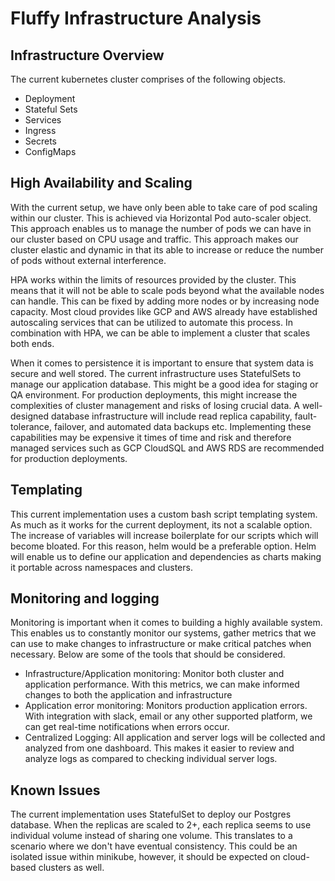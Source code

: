 # Fluffy Infrastructure Analysis

## Infrastructure Overview

The current kubernetes cluster comprises of the following objects.

- Deployment
- Stateful Sets
- Services
- Ingress
- Secrets
- ConfigMaps

## High Availability and Scaling

With the current setup, we have only been able to take care of pod scaling within our cluster. This is achieved via Horizontal Pod auto-scaler object. This approach enables us to manage the number of pods we can have in our cluster based on CPU usage and traffic. This approach makes our cluster elastic and dynamic in that its able to increase or reduce the number of pods without external interference.

HPA works within the limits of resources provided by the cluster. This means that it will not be able to scale pods beyond what the available nodes can handle. This can be fixed by adding more nodes or by increasing node capacity. Most cloud provides like GCP and AWS already have established autoscaling services that can be utilized to automate this process. In combination with HPA, we can be able to implement a cluster that scales both ends.

When it comes to persistence it is important to ensure that system data is secure and well stored. The current infrastructure uses StatefulSets to manage our application database. This might be a good idea for staging or QA environment. For production deployments, this might increase the complexities of cluster management and risks of losing crucial data. A well-designed database infrastructure will include read replica capability, fault-tolerance, failover, and automated data backups etc. Implementing these capabilities may be expensive it times of time and risk and therefore managed services such as GCP CloudSQL and AWS RDS are recommended for production deployments.

## Templating

This current implementation uses a custom bash script templating system. As much as it works for the current deployment, its not a scalable option. The increase of variables will increase boilerplate for our scripts which will become bloated. For this reason, helm would be a preferable option. Helm will enable us to define our application and dependencies as charts making it portable across namespaces and clusters.

## Monitoring and logging
Monitoring is important when it comes to building a highly available system. This enables us to constantly monitor our systems, gather metrics that we can use to make changes to infrastructure or make critical patches when necessary. Below are some of the tools that should be considered.
- Infrastructure/Application monitoring: Monitor both cluster and application performance. With this metrics, we can make informed changes to both the application and infrastructure
- Application error monitoring: Monitors production application errors. With integration with slack, email or any other supported platform, we can get real-time notifications when errors occur.
- Centralized Logging: All application and server logs will be collected and analyzed from one dashboard. This makes it easier to review and analyze logs as compared to checking individual server logs.

## Known Issues

The current implementation uses StatefulSet to deploy our Postgres database. When the replicas are scaled to 2+, each replica seems to use individual volume instead of sharing one volume. This translates to a scenario where we don't have eventual consistency. This could be an isolated issue within minikube, however, it should be expected on cloud-based clusters as well.
